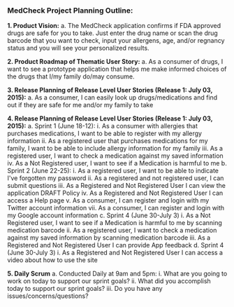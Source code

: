 
### MedCheck Project Planning Outline:

**1. Product Vision:**
    a. The MedCheck application confirms if FDA approved drugs are safe for you to take. Just enter the drug name or scan the drug barcode that you want to check, input your allergens, age, and/or regnancy status and you will see your personalized results.

**2. Product Roadmap of Thematic User Story:**
    a. As a consumer of drugs, I want to see a prototype application that helps me make informed choices of the drugs that I/my family do/may consume.
  
**3. Release Planning of Release Level User Stories (Release 1: July 03, 2015):**
    a. As a consumer, I can easily look up drugs/medications and find out if they are safe for me and/or my family to take

**4. Release Planning of Release Level User Stories (Release 1: July 03, 2015):**
    a. Sprint 1 (June 18-12):
      i. As a consumer with allergies that purchases medications, I want to be able to register with my allergy information 
      ii. As a registered user that purchases medications for my family, I want to be able to include allergy information for my family
      iii. As a registered user, I want to check a medication against my saved information
      iv. As a Not Registered user, I want to see if a Medication is harmful to me
    b. Sprint 2 (June 22-25):
      i. As a registered user, I want to be able to indicate I've forgotten my password
      ii. As a registered and not registered user, I can submit questions
      iii. As a Registered and Not Registered User I can view the application DRAFT Policy
      iv. As a Registered and Not Registered User I can access a Help page
      v. As a consumer, I can register and login with my Twitter account information
      vii. As a consumer, I can register and login with my Google account information
    c. Sprint 4 (June 30-July 3)
      i. As a Not Registered user, I want to see if a Medication is harmful to me by scanning medication barcode
      ii. As a registered user, I want to check a medication against my saved information by scanning medication barcode
      iii. As a Registered and Not Registered User I can provide App feedback
    d. Sprint 4 (June 30-July 3)
      i. As a Registered and Not Registered User I can access a video about how to use the site

**5. Daily Scrum**
    a. Conducted Daily at 9am and 5pm:
      i. What are you going to work on today to support our sprint goals?
      ii. What did you accomplish today to support our sprint goals?
      iii. Do you have any issues/concerns/questions?
